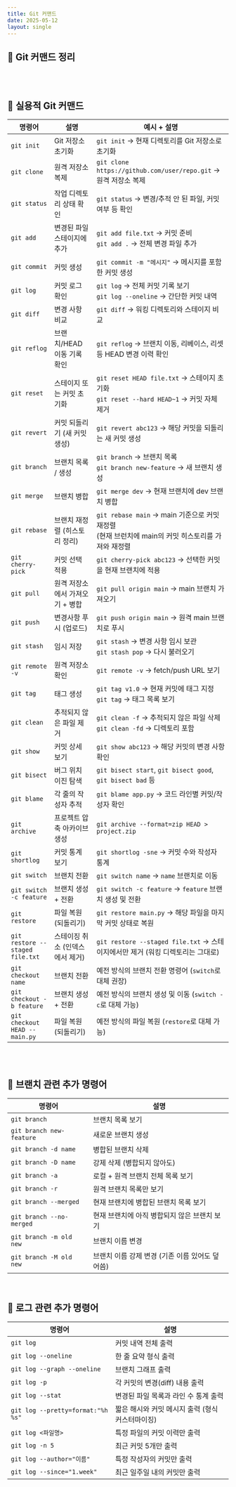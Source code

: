 ```yaml
---
title: Git 커맨드
date: 2025-05-12
layout: single
---
```


## 📌 Git 커맨드 정리

<br>
<br>

## 📁 실용적 Git 커맨드


| 명령어               | 설명                 | 예시 + 설명                                                                      |
| ----------------- | ------------------ | ---------------------------------------------------------------------------- |
| `git init`        | Git 저장소 초기화        | `git init` → 현재 디렉토리를 Git 저장소로 초기화                                           |
| `git clone`       | 원격 저장소 복제          | `git clone https://github.com/user/repo.git` → 원격 저장소 복제                     |
| `git status`      | 작업 디렉토리 상태 확인      | `git status` → 변경/추적 안 된 파일, 커밋 여부 등 확인                                      |
| `git add`         | 변경된 파일 스테이지에 추가    | `git add file.txt` → 커밋 준비<br>`git add .` → 전체 변경 파일 추가                      |
| `git commit`      | 커밋 생성              | `git commit -m "메시지"` → 메시지를 포함한 커밋 생성                                       |
| `git log`         | 커밋 로그 확인           | `git log` → 전체 커밋 기록 보기<br>`git log --oneline` → 간단한 커밋 내역                   |
| `git diff`        | 변경 사항 비교           | `git diff` → 워킹 디렉토리와 스테이지 비교                                                |
| `git reflog`       | 브랜치/HEAD 이동 기록 확인    | `git reflog` → 브랜치 이동, 리베이스, 리셋 등 HEAD 변경 이력 확인  |
| `git reset`       | 스테이지 또는 커밋 초기화     | `git reset HEAD file.txt` → 스테이지 초기화<br>`git reset --hard HEAD~1` → 커밋 자체 제거 |
| `git revert`      | 커밋 되돌리기 (새 커밋 생성)  | `git revert abc123` → 해당 커밋을 되돌리는 새 커밋 생성                                    |
| `git branch`      | 브랜치 목록 / 생성        | `git branch` → 브랜치 목록<br>`git branch new-feature` → 새 브랜치 생성                 |
| `git merge`       | 브랜치 병합             | `git merge dev` → 현재 브랜치에 dev 브랜치 병합                                         |
| `git rebase`      | 브랜치 재정렬 (히스토리 정리)  | `git rebase main` → main 기준으로 커밋 재정렬<br>(현재 브런치에 main의 커밋 히스토리를 가져와 재정렬    |
| `git cherry-pick` | 커밋 선택 적용           | `git cherry-pick abc123` → 선택한 커밋을 현재 브랜치에 적용                                |
| `git pull`        | 원격 저장소에서 가져오기 + 병합 | `git pull origin main` → main 브랜치 가져오기                                       |
| `git push`        | 변경사항 푸시 (업로드)      | `git push origin main` → 원격 main 브랜치로 푸시                                     |
| `git stash`       | 임시 저장              | `git stash` → 변경 사항 임시 보관<br>`git stash pop` → 다시 불러오기                       |
| `git remote -v`   | 원격 저장소 확인          | `git remote -v` → fetch/push URL 보기                                          |
| `git tag`         | 태그 생성              | `git tag v1.0` → 현재 커밋에 태그 지정<br>`git tag` → 태그 목록 보기                        |
| `git clean`       | 추적되지 않은 파일 제거      | `git clean -f` → 추적되지 않은 파일 삭제<br>`git clean -fd` → 디렉토리 포함                  |
| `git show`        | 커밋 상세 보기           | `git show abc123` → 해당 커밋의 변경 사항 확인                                          |
| `git bisect`      | 버그 위치 이진 탐색        | `git bisect start`, `git bisect good`, `git bisect bad` 등                    |
| `git blame`       | 각 줄의 작성자 추적        | `git blame app.py` → 코드 라인별 커밋/작성자 확인                                        |
| `git archive`     | 프로젝트 압축 아카이브 생성    | `git archive --format=zip HEAD > project.zip`                                |
| `git shortlog`    | 커밋 통계 보기           | `git shortlog -sne` → 커밋 수와 작성자 통계                                           |
| `git switch`                    | 브랜치 전환             | `git switch name` → `name` 브랜치로 이동                          |
| `git switch -c feature`                 | 브랜치 생성 + 전환        | `git switch -c feature` → `feature` 브랜치 생성 및 전환             |
| `git restore`                   | 파일 복원 (되돌리기)       | `git restore main.py` → 해당 파일을 마지막 커밋 상태로 복원                |
| `git restore --staged file.txt` | 스테이징 취소 (인덱스에서 제거) | `git restore --staged file.txt` → 스테이지에서만 제거 (워킹 디렉토리는 그대로) |
| `git checkout name`             | 브랜치 전환             | 예전 방식의 브랜치 전환 명령어 (`switch`로 대체 권장)                         |
| `git checkout -b feature`       | 브랜치 생성 + 전환        | 예전 방식의 브랜치 생성 및 이동 (`switch -c`로 대체 가능)                     |
| `git checkout HEAD -- main.py`  | 파일 복원 (되돌리기)       | 예전 방식의 파일 복원 (`restore`로 대체 가능)                             |


<br>
<br>


## 📁 브랜치 관련 추가 명령어 

| 명령어                      | 설명                           |
| ------------------------ | ---------------------------- |
| `git branch`             | 브랜치 목록 보기                    |
| `git branch new-feature` | 새로운 브랜치 생성                   |
| `git branch -d name`     | 병합된 브랜치 삭제                   |
| `git branch -D name`     | 강제 삭제 (병합되지 않아도)             |
| `git branch -a`          | 로컬 + 원격 브랜치 전체 목록 보기         |
| `git branch -r`          | 원격 브랜치 목록만 보기                |
| `git branch --merged`    | 현재 브랜치에 병합된 브랜치 목록 보기        |
| `git branch --no-merged` | 현재 브랜치에 아직 병합되지 않은 브랜치 보기    |
| `git branch -m old new`  | 브랜치 이름 변경                    |
| `git branch -M old new`  | 브랜치 이름 강제 변경 (기존 이름 있어도 덮어씀) |


<br>


## 📂 로그 관련 추가 명령어 

| 명령어                               | 설명                           |
| --------------------------------- | ---------------------------- |
| `git log`                         | 커밋 내역 전체 출력                  |
| `git log --oneline`               | 한 줄 요약 형식 출력                 |
| `git log --graph --oneline`       | 브랜치 그래프 출력                   |
| `git log -p`                      | 각 커밋의 변경(diff) 내용 출력         |
| `git log --stat`                  | 변경된 파일 목록과 라인 수 통계 출력        |
| `git log --pretty=format:"%h %s"` | 짧은 해시와 커밋 메시지 출력 (형식 커스터마이징) |
| `git log <파일명>`                   | 특정 파일의 커밋 이력만 출력             |
| `git log -n 5`                    | 최근 커밋 5개만 출력                 |
| `git log --author="이름"`           | 특정 작성자의 커밋만 출력               |
| `git log --since="1.week"`        | 최근 일주일 내의 커밋만 출력             |

